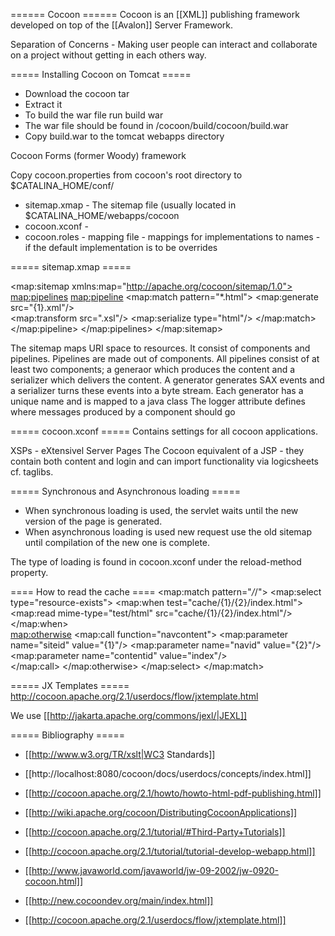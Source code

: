 ====== Cocoon ======
Cocoon is an [[XML]] publishing framework developed on top of the [[Avalon]] Server Framework.

Separation of Concerns - Making user people can interact and collaborate on a project without getting in each others way.


===== Installing Cocoon on Tomcat =====
  * Download the cocoon tar
  * Extract it
  * To build the war file run 
    build war
  * The war file should be found in /cocoon/build/cocoon/build.war
  * Copy build.war to the tomcat webapps directory








Cocoon Forms (former Woody) framework




Copy cocoon.properties from cocoon's root directory to $CATALINA_HOME/conf/




  * sitemap.xmap - The sitemap file (usually located in $CATALINA_HOME/webapps/cocoon
  * cocoon.xconf -
  * cocoon.roles - mapping file - mappings for implementations to names - if the default implementation is to be overrides

===== sitemap.xmap =====
	

  <?xml version="1.0" encoding="iso-8859-1"?>
  <map:sitemap xmlns:map="http://apache.org/cocoon/sitemap/1.0">
    <map:pipelines>
      <map:pipeline>
         <map:match pattern="*.html">
           <map:generate src="{1}.xml"/>  
           <!-- Note that {1} is substituted by the pattern matched by the * wildcard -->
           <map:transform src="<filename>.xsl"/>
           <map:serialize type="html"/>
         </map:match>
         <!-- more pattern matching -->
       </map:pipeline>
     </map:pipelines>
  </map:sitemap>

The sitemap maps URI space to resources.  It consist of components and pipelines.
Pipelines are made out of components.
All pipelines consist of at least two components; a generaor which produces the content and a serializer which delivers the content.
A generator generates SAX events and a serializer turns these events into a byte stream. 
Each generator has a unique name and is mapped to a java class
The logger attribute defines where messages produced by a component should go


===== cocoon.xconf =====
Contains settings for all cocoon applications.


XSPs - eXtensivel Server Pages
The Cocoon equivalent of a JSP - they contain both content and login and can import functionality via logicsheets cf. taglibs.

===== Synchronous and Asynchronous loading =====
  * When synchronous loading is used, the servlet waits until the new version of the page is generated.
  * When asynchronous loading is used new request use the old sitemap until compilation of the new one is complete.

The type of loading is found in cocoon.xconf under the reload-method property.





==== How to read the cache ====
  <map:match pattern="*/*/">
    <map:select type="resource-exists">
      <map:when test="cache/{1}/{2}/index.html">
        <map:read mime-type="test/html" src="cache/{1}/{2}/index.html"/> 
      </map:when>      	    
      <map:otherwise>
        <map:call function="navcontent">
          <map:parameter name="siteid" value="{1}"/>
          <map:parameter name="navid" value="{2}"/>
          <map:parameter name="contentid" value="index"/>                    
        </map:call>
      </map:otherwise>
    </map:select> 
  </map:match>   

===== JX Templates =====
http://cocoon.apache.org/2.1/userdocs/flow/jxtemplate.html

We use [[http://jakarta.apache.org/commons/jexl/|JEXL]]

===== Bibliography =====


  * [[http://www.w3.org/TR/xslt|WC3 Standards]]
  * [[http://localhost:8080/cocoon/docs/userdocs/concepts/index.html]]
  * [[http://cocoon.apache.org/2.1/howto/howto-html-pdf-publishing.html]]
  * [[http://wiki.apache.org/cocoon/DistributingCocoonApplications]]
  * [[http://cocoon.apache.org/2.1/tutorial/#Third-Party+Tutorials]]
  * [[http://cocoon.apache.org/2.1/tutorial/tutorial-develop-webapp.html]]
  * [[http://www.javaworld.com/javaworld/jw-09-2002/jw-0920-cocoon.html]]

  * [[http://new.cocoondev.org/main/index.html]]
  * [[http://cocoon.apache.org/2.1/userdocs/flow/jxtemplate.html]]